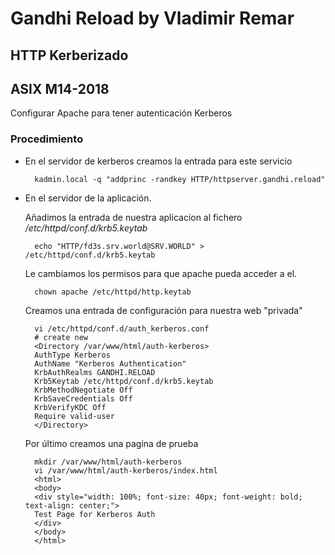 # Gandhi Reload by Vladimir Remar
## HTTP Kerberizado
## ASIX M14-2018

Configurar Apache para tener autenticación Kerberos

### Procedimiento

- En el servidor de kerberos creamos la entrada para este servicio

		kadmin.local -q "addprinc -randkey HTTP/httpserver.gandhi.reload"

- En el servidor de la aplicación.
		
	Añadimos la entrada de nuestra aplicacion al fichero */etc/httpd/conf.d/krb5.keytab*

		echo "HTTP/fd3s.srv.world@SRV.WORLD" > /etc/httpd/conf.d/krb5.keytab
    
	Le cambiamos los permisos para que apache pueda acceder a el. 
	 		
		chown apache /etc/httpd/http.keytab

	Creamos una entrada de configuración para nuestra web "privada"

		vi /etc/httpd/conf.d/auth_kerberos.conf
		# create new
		<Directory /var/www/html/auth-kerberos>
		AuthType Kerberos
		AuthName "Kerberos Authentication"
		KrbAuthRealms GANDHI.RELOAD
		Krb5Keytab /etc/httpd/conf.d/krb5.keytab
		KrbMethodNegotiate Off
		KrbSaveCredentials Off
		KrbVerifyKDC Off
		Require valid-user
		</Directory>

	Por último creamos una pagina de prueba

		mkdir /var/www/html/auth-kerberos 
		vi /var/www/html/auth-kerberos/index.html
		<html>
		<body>
		<div style="width: 100%; font-size: 40px; font-weight: bold; text-align: center;">
		Test Page for Kerberos Auth
		</div>
		</body>
		</html>